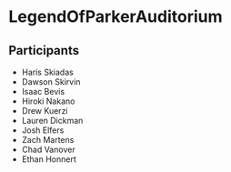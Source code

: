 # LegendOfParkerAuditorium

## Participants

- Haris Skiadas
- Dawson Skirvin
- Isaac Bevis
- Hiroki Nakano
- Drew Kuerzi
- Lauren Dickman
- Josh Elfers
- Zach Martens
- Chad Vanover
- Ethan Honnert
